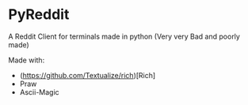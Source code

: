 # PyReddit

A Reddit Client for terminals made in python (Very very Bad and poorly made)

Made with:

- (https://github.com/Textualize/rich)[Rich]
- Praw
- Ascii-Magic
